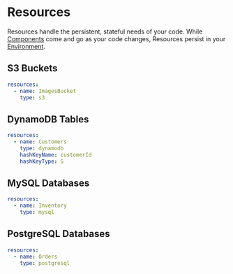 # Resources

Resources handle the persistent, stateful needs of your code. While [Components](/docs/Components.md) come and go as your code changes, Resources persist in your [Environment](/docs/Environments.md).

## S3 Buckets

```yaml
resources:
  - name: ImagesBucket
    type: s3
```

## DynamoDB Tables

```yaml
resources:
  - name: Customers
    type: dynamodb
    hashKeyName: customerId
    hashKeyType: S
```

## MySQL Databases

```yaml
resources:
  - name: Inventory
    type: mysql
```

## PostgreSQL Databases

```yaml
resources:
  - name: Orders
    type: postgresql
```
